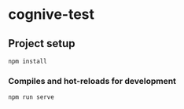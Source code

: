 # cognive-test

## Project setup
```
npm install
```

### Compiles and hot-reloads for development
```
npm run serve
```